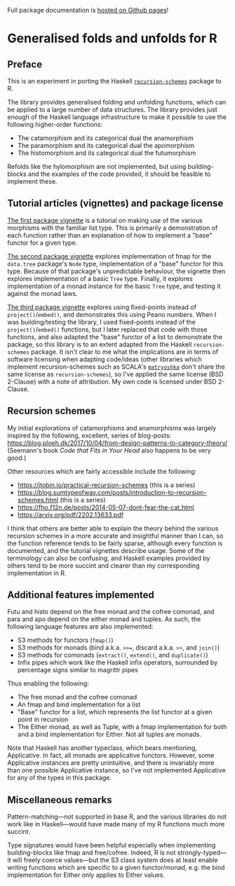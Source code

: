 Full package documentation is [hosted on Github pages](https://druimalban.github.io/)!

# Generalised folds and unfolds for R
## Preface

This is an experiment in porting the Haskell
[`recursion-schemes`](https://hackage.haskell.org/package/recursion-schemes)
package to R.

The library provides generalised folding and unfolding functions, which can be
applied to a large number of data structures. The library provides just enough
of the Haskell language infrastructure to make it possible to use the following
higher-order functions:

  - The catamorphism and its categorical dual the anamorphism
  - The paramorphism and its categorical dual the apomorphism
  - The histomorphism and its categorical dual the futumorphism
  
Refolds like the hylomorphism are not implemented, but using building-blocks
and the examples of the code provided, it should be feasible to
implement these.

## Tutorial articles (vignettes) and package license

[The first package vignette](https://druimalban.github.io/articles/list-morphisms.html) 
is a tutorial on making use of the various morphisms with the familiar list type. 
This is primarily a demonstration of each function rather than an explanation of
how to implement a "base" functor for a given type.

[The second package vignette](https://druimalban.github.io/articles/tree-morphisms.html)
explores implementation of fmap for the `data.tree` package's `Node` type,
implementation of a "base" functor for this type. 
Because of that package's unpredictable behaviour, the vignette then explores
implementation of a basic `Tree` type. 
Finally, it explores implementation of a monad instance for the basic `Tree` 
type, and testing it against the monad laws.

[The third package vignette](https://druimalban.github.io/articles/fixed-point-programming.html)
explores using fixed-points instead of `project()`/`embed()`, 
and demonstrates this using Peano numbers.
When I was building/testing the library, I used fixed-points instead of the 
`project()`/`embed()` functions, but I later replaced that code with those 
functions, and also adapted the "base" functor of a list to demonstrate the 
package, so this library is to an extent adapted from the Haskell
`recursion-schemes` package. It isn't clear to me what the implications are in
terms of software licensing when adapting code/ideas (other libraries which 
implement recursion-schemes such as SCALA's
[`matryoshka`](https://github.com/precog/matryoshka/tree/master)
don't share the same license as `recursion-schemes`), so I've applied the same
license (BSD 2-Clause) with a note of attribution. My own code is licensed under
BSD 2-Clause.

## Recursion schemes
  
My initial explorations of catamorphisms and anamorphisms was largely inspired
by the following, excellent, series of blog-posts: 
https://blog.ploeh.dk/2017/10/04/from-design-patterns-to-category-theory/
(Seemann's book *Code that Fits in Your Head* also happens to be very good.)

Other resources which are fairly accessible include the following:

  - https://jtobin.io/practical-recursion-schemes (this is a series)
  - https://blog.sumtypeofway.com/posts/introduction-to-recursion-schemes.html (this is a series)
  - https://fho.f12n.de/posts/2014-05-07-dont-fear-the-cat.html
  - https://arxiv.org/pdf/2202.13633.pdf

I think that others are better able to explain the theory behind the various
recursion schemes in a more accurate and insightful manner than I can, so the
function reference tends to be fairly sparse, although every function is
documented, and the tutorial vignettes describe usage.
Some of the terminology can also be confusing, and Haskell examples provided by
others tend to be more succint and clearer than my corresponding implementation
in R. 

## Additional features implemented

Futu and histo depend on the free monad and the cofree comonad, and para and apo
depend on the either monad and tuples. As such, the following language features
are also implemented:

  - S3 methods for functors (`fmap()`)
  - S3 methods for monads (bind a.k.a. `>>=`, discard a.k.a. `>>`, and `join()`)
  - S3 methods for comonads (`extract()`, `extend()`, and `duplicate()`)
  - Infix pipes which work like the Haskell infix operators, surrounded by percentage signs similar to magrittr pipes
  
Thus enabling the following:
  
  - The free monad and the cofree comonad
  - An fmap and bind implementation for a list
  - "Base" functor for a list, which represents the list functor at a given point in recursion
  - The Either monad, as well as Tuple, with a fmap implementation for both and a bind implementation for Either. Not all tuples are monads.

Note that Haskell has another typeclass, which bears mentioning, Applicative.
In fact, all monads are applicative functors. However, some Applicative 
instances are pretty unintuitive, and there is invariably more than one possible
Applicative instance, so I've not implemented Applicative for any of the types 
in this package.

## Miscellaneous remarks

Pattern-matching—not supported in base R, and the various libraries do
not work like in Haskell—would have made many of my R functions much more
succint.

Type signatures would have been helpful especially when implementing
building-blocks like fmap and free/cofree.
Indeed, R is not strongly-typed—it will freely coerce values—but the S3 class
system does at least enable writing functions which are specific to a given
functor/monad, e.g. the bind implementation for Either only applies to Either
values.